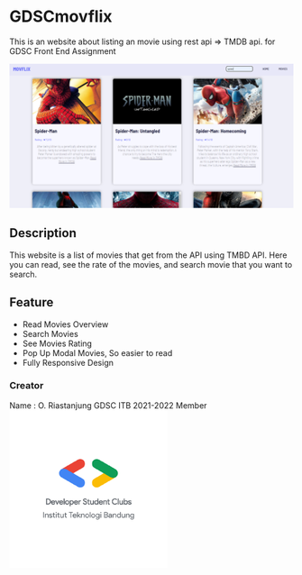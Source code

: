 # GDSCmovflix
This is an website about listing an movie using rest api => TMDB api. for GDSC Front End Assignment

![Image of Thumbnail MOVFLIX](/images/thumbnailPage.PNG)


## Description
This website is a list of movies that get from the API using TMBD API. Here you can read, see the rate of the movies, and search movie that you want to search.

## Feature
* Read Movies Overview
* Search Movies
* See Movies Rating
* Pop Up Modal Movies, So easier to read
* Fully Responsive Design

### Creator
Name : O. Riastanjung
GDSC ITB 2021-2022 Member
![Image of GDSC](/images/gdsc.png)
